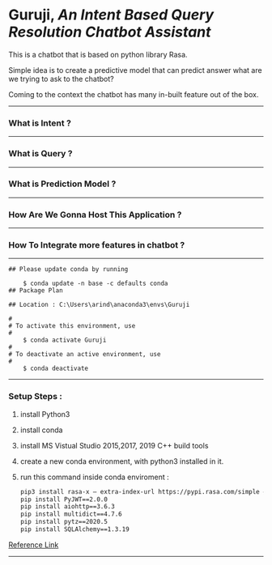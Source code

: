 # Guruji, *An Intent Based Query Resolution Chatbot Assistant*

This is a chatbot that is based on python library Rasa.

Simple idea is to create a predictive model that can predict answer what are we trying to ask to the chatbot?

Coming to the context the chatbot has many in-built feature out of the box.

***

### What is Intent ?

---
### What is Query ?

---
### What is Prediction Model ?

---
### How Are We Gonna Host This Application ?

---
### How To Integrate more features in chatbot ?

---

```shell
## Please update conda by running

    $ conda update -n base -c defaults conda
## Package Plan

## Location : C:\Users\arind\anaconda3\envs\Guruji

#
# To activate this environment, use
#
    $ conda activate Guruji
#
# To deactivate an active environment, use
#
    $ conda deactivate
```
---
### Setup Steps : 

1. install Python3
2. install conda
3. install MS Vistual Studio 2015,2017, 2019 C++ build tools
4. create a new conda environment, with python3 installed in it.
5. run this command inside conda enviroment : 

    ```bash
    pip3 install rasa-x — extra-index-url https://pypi.rasa.com/simple — use-deprecated=legacy-resolver
    pip install PyJWT==2.0.0
    pip install aiohttp==3.6.3
    pip install multidict==4.7.6
    pip install pytz==2020.5
    pip install SQLAlchemy==1.3.19
    ```

[Reference Link](https://medium.com/co-learning-lounge/step-by-step-guide-to-install-rasa-x-in-windows-without-docker-85da8502bce)

---